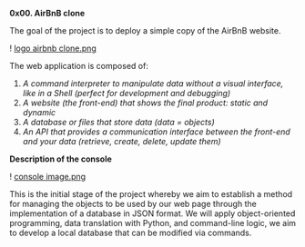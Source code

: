 **0x00. AirBnB clone**

The goal of the project is to deploy a simple copy of the AirBnB website.
  
! [logo airbnb clone.png](/home/strongestavenger/Pictures)

The web application is composed of:
 1. _A command interpreter to manipulate data without a visual interface, like in a Shell (perfect for development and debugging)_
 2. _A website (the front-end) that shows the final product: static and dynamic_
 3. _A database or files that store data (data = objects)_
 4. _An API that provides a communication interface between the front-end and your data (retrieve, create, delete, update them)_

 **Description of the console**

 ! [console image.png](/home/strongestavenger/Pictures)

 This is the initial stage of the project whereby we aim to establish a method for managing the objects to be used by our web page through the implementation of a database in JSON format. We will apply object-oriented programming, data translation with Python, and command-line logic, we aim to develop a local database that can be modified via commands.
